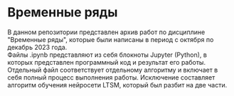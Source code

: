 # Временные ряды
В данном репозитории представлен архив работ по дисциплине "Временные ряды", которые были написаны в период с октября по декабрь 2023 года.<br />
Файлы .ipynb представляют из себя блокноты Jupyter (Python), в которых представлен программный код и результат его работы. Отдельный файл соответствует отдельному алгоритму и включает в себя полный процесс выполнения работы. Исключение составляет алгоритм обучения нейросети LTSM, который был разбит на две части.